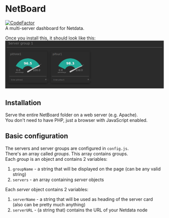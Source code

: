 # NetBoard
[![CodeFactor](https://www.codefactor.io/repository/github/satcom886/netboard/badge)](https://www.codefactor.io/repository/github/satcom886/netboard)  
A multi-server dashboard for Netdata.

Once you install this, it should look like this:  
![Screenshot](screenshot.png)

## Installation
Serve the entire NetBoard folder on a web server (e.g. Apache).  
You don't need to have PHP, just a browser with JavaScript enabled.

## Basic configuration
The servers and server groups are configured in `config.js`.  
There's an array called *groups*. This array contains groups.  
Each *group* is an object and contains 2 variables:
1. `groupName` - a string that will be displayed on the page (can be any valid string)
1. `servers` - an array containing *server* objects  

Each *server* object contains 2 variables:
1. `serverName` - a string that will be used as heading of the server card (also can be pretty much anything)
1. `serverURL` - (a string that) contains the URL of your Netdata node